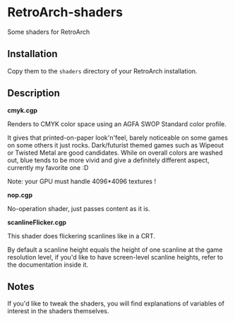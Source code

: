 RetroArch-shaders
=================

Some shaders for RetroArch

Installation
------------

Copy them to the `shaders` directory of your RetroArch installation.

Description
------------

**cmyk.cgp**

Renders to CMYK color space using an AGFA SWOP Standard color profile.

It gives that printed-on-paper look'n'feel, barely noticeable on some games on some others it just rocks. Dark/futurist themed games such as Wipeout or Twisted Metal are good candidates. While on overall colors are washed out, blue tends to be more vivid and give a definitely different aspect, currently my favorite one :D

Note: your GPU must handle 4096*4096 textures !

**nop.cgp**

No-operation shader, just passes content as it is.

**scanlineFlicker.cgp**

This shader does flickering scanlines like in a CRT.

By default a scanline height equals the height of one scanline at the game resolution level, if you'd like to have screen-level scanline heights, refer to the documentation inside it.


Notes
-----

If you'd like to tweak the shaders, you will find explanations of variables of interest in the shaders themselves.
